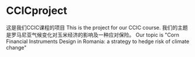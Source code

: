 # CCICproject
这是我们CCIC课程的项目
This is the project for our CCIC course.
我们的主题是罗马尼亚气候变化对玉米经济的影响及一种应对保险。
Our topic is "Corn Financial Instruments Design in Romania: a strategy to hedge risk of climate change"
